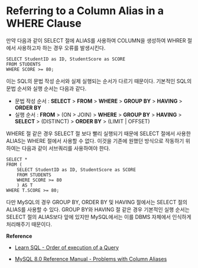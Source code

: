 # Referring to a Column Alias in a WHERE Clause

만약 다음과 같이 SELECT 절에 ALIAS를 사용하여 COLUMN을 생성하여 WHRER 절에서 사용하고자 하는 경우 오류를 발생시킨다.

```mysql
SELECT StudentID as ID, StudentScore as SCORE
FROM STUDENTS
WHERE SCORE >= 80;
```

이는 SQL의 문법 작성 순서와 실제 실행되는 순서가 다르기 때문이다. 기본적인 SQL의 문법 순서와 실행 순서는 다음과 같다.

- 문법 작성 순서 : **SELECT**  >  **FROM**  >  **WHERE**  >  **GROUP BY**  >  **HAVING**  >  **ORDER BY**
- 실행 순서 : **FROM**  >  (ON  >  JOIN)  >  **WHERE**  >  **GROUP BY**  >  **HAVING**  >  **SELECT**  >  (DISTINCT)  >  **ORDER BY**  >  (LIMIT | OFFSET)

WHERE 절 같은 경우 SELECT 절 보다 빨리 실행되기 때문에 SELECT 절에서 사용한 ALIAS는 WHERE 절에서 사용할 수 없다. 이것을 기존에 원했던 방식으로 작동하기 위하여는 다음과 같이 서브쿼리를 사용하여야 한다.

```mysql
SELECT *
FROM (
	SELECT StudentID as ID, StudentScore as SCORE
    FROM STUDENTS
    WHERE SCORE >= 80
    ) AS T
WHERE T.SCORE >= 80;
```

다만 MySQL의 경우 GROUP BY, ORDER BY 및 HAVING 절에서는 SELECT 절의 ALIAS를 사용할 수 있다. GROUP BY와 HAVING 절 같은 경우 기본적인 실행 순서는 SELECT 절의 ALIAS보다 앞에 있지만 MySQL에서는 이를 DBMS 자체에서 인식하게 처리해주기 때문이다.  



**Reference**

- [Learn SQL - Order of execution of a Query](https://sqlbolt.com/lesson/select_queries_order_of_execution)

- [MySQL 8.0 Reference Manual - Problems with Column Aliases](https://dev.mysql.com/doc/refman/8.0/en/problems-with-alias.html)
